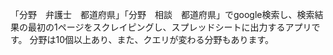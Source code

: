 「分野　弁護士　都道府県」「分野　相談　都道府県」でgoogle検索し、検索結果の最初の1ページをスクレイピングし、スプレッドシートに出力するアプリです。
分野は10個以上あり、また、クエリが変わる分野もあります。
